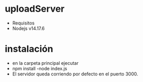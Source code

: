 # uploadServer
  - Requisitos 
  - Nodejs v14.17.6
  
# instalación

 - en la carpeta principal ejecutar 
 - npm install
 -node index.js
 - El servidor queda corriendo por defecto en el puerto 3000.
  
 
